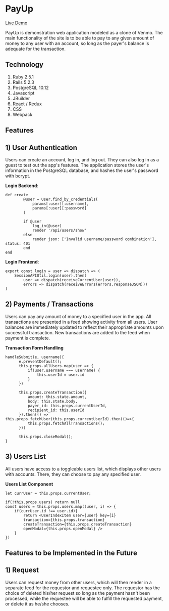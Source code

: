 # PayUp
[Live Demo](http://payup-app.herokuapp.com/#/)

PayUp is demonstration web application modeled as a clone of Venmo. The main functionality of the site is to be able to pay to any given amount of money to any user with an account, so long as the payer's balance is adequate for the transaction.

## Technology

1) Ruby 2.5.1
2) Rails 5.2.3
3) PostgreSQL 10.12
4) Javascript 
5) JBuilder
6) React / Redux
7) CSS
8) Webpack

## Features

## 1) User Authentication
Users can create an account, log in, and log out. They can also log in as a guest to test out the app's features. The application stores the user's information in the PostgreSQL database, and hashes the user's password with bcrypt.

**Login Backend**:
```
def create
        @user = User.find_by_credentials(
            params[:user][:username],
            params[:user][:password]
        )

        if @user
            log_in(@user)
            render '/api/users/show'
        else
            render json: ['Invalid username/password combination'], status: 401
        end
end
```
**Login Frontend**:
```
export const login = user => dispatch => (
    SessionAPIUtil.login(user).then(
        user => dispatch(receiveCurrentUser(user)),
        errors => dispatch(receiveErrors(errors.responseJSON)))
)
```

## 2) Payments / Transactions
Users can pay any amount of money to a specified user in the app. All transactions are presented in a feed showing activity from all users. User balances are immediately updated to reflect their appropriate amounts upon successful transaction. New transactions are added to the feed when payment is complete.

**Transaction Form Handling**
```
handleSubmit(e, username){
      e.preventDefault();
      this.props.allUsers.map(user => {
          if(user.username === username) {
              this.userId = user.id
          }
      })

      this.props.createTransaction({
          amount: this.state.amount,
          body: this.state.body,
          payer_id: this.props.currentUserId,
          recipient_id: this.userId
      }).then(() => this.props.fetchUser(this.props.currentUserId).then(()=>{
          this.props.fetchAllTransactions();
      }))

      this.props.closeModal();
}
```

## 3) Users List
All users have access to a toggleable users list, which displays other users with accounts. There, they can choose to pay any specified user.

**Users List Component**
```
let currUser = this.props.currentUser;

if(!this.props.users) return null
const users = this.props.users.map((user, i) => {
    if(currUser.id !== user.id){
        return <UserIndexItem user={user} key={i} 
        transaction={this.props.transaction} 
        createTransaction={this.props.createTransaction} 
        openModal={this.props.openModal} />
    }
})
```

## Features to be Implemented in the Future

## 1) Request 
Users can request money from other users, which will then render in a separate feed for the requestor and requestee only.
The requestor has the choice of deleted his/her request so long as the payment hasn't been processed, while the requestee will be able to fulfill the requested payment, or delete it as he/she chooses.